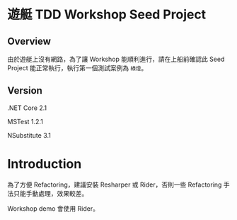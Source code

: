 # 遊艇 TDD Workshop Seed Project

## Overview

由於遊艇上沒有網路，為了讓 Workshop 能順利進行，請在上船前確認此 Seed Project 能正常執行，執行第一個測試案例為 `綠燈`。

## Version

.NET Core 2.1

MSTest 1.2.1

NSubstitute 3.1

# Introduction

為了方便 Refactoring，建議安裝 Resharper 或 Rider，否則一些 Refactoring 手法只能手動處理，效果較差。

Workshop demo 會使用 Rider。